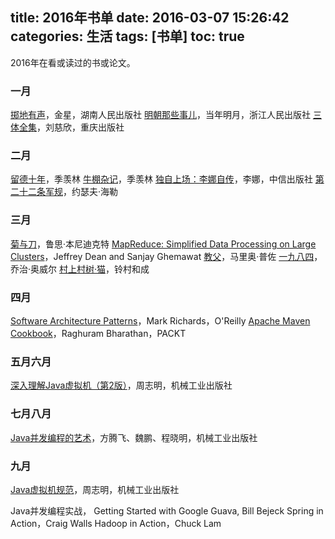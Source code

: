 title: 2016年书单
date: 2016-03-07 15:26:42
categories: 生活
tags: [书单]
toc: true
---

2016年在看或读过的书或论文。

### 一月

[掷地有声](https://book.douban.com/subject/24845284/)，金星，湖南人民出版社
[明朝那些事儿](https://book.douban.com/subject/7163250/)，当年明月，浙江人民出版社
[三体全集](https://book.douban.com/subject/6518605/)，刘慈欣，重庆出版社

### 二月

[留德十年](https://book.douban.com/subject/4250782/)，季羡林
[牛棚杂记](https://book.douban.com/subject/4704811/)，季羡林
[独自上场：李娜自传](https://book.douban.com/subject/11507862/)，李娜，中信出版社
[第二十二条军规](https://book.douban.com/subject/10554709/)，约瑟夫·海勒

### 三月

[菊与刀](https://book.douban.com/subject/1022238/)，鲁思·本尼迪克特
[MapReduce: Simplified Data Processing on Large Clusters](http://static.googleusercontent.com/media/research.google.com/en//archive/mapreduce-osdi04.pdf)，Jeffrey Dean and Sanjay Ghemawat
[教父](https://book.douban.com/subject/25762009/)，马里奥·普佐
[一九八四](http://book.douban.com/subject/1858576/)，乔治·奥威尔
[村上村树·猫](http://book.douban.com/subject/24838896/)，铃村和成

### 四月

[Software Architecture Patterns](http://www.oreilly.com/programming/free/software-architecture-patterns.csp)，Mark Richards，O'Reilly
[Apache Maven Cookbook](https://www.packtpub.com/application-development/apache-maven-cookbook)，Raghuram Bharathan，PACKT

### 五月六月

[深入理解Java虚拟机（第2版）](https://book.douban.com/subject/24722612/)，周志明，机械工业出版社

### 七月八月

[Java并发编程的艺术](https://book.douban.com/subject/26591326/)，方腾飞、魏鹏、程晓明，机械工业出版社 

### 九月

[Java虚拟机规范](https://book.douban.com/subject/25792515/)，周志明，机械工业出版社

Java并发编程实战，
Getting Started with Google Guava, Bill Bejeck
Spring in Action，Craig Walls
Hadoop in Action，Chuck Lam